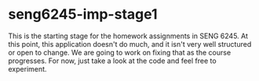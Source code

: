 # seng6245-imp-stage1
This is the starting stage for the homework assignments in SENG 6245. At this point, this application doesn't do much, and it
isn't very well structured or open to change. We are going to work on fixing that as the course progresses. For now, just take
a look at the code and feel free to experiment.
